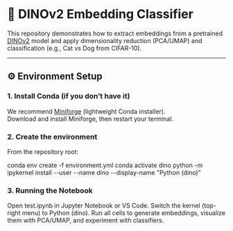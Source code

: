 # 🦁 DINOv2 Embedding Classifier

This repository demonstrates how to extract embeddings from a pretrained [DINOv2](https://arxiv.org/abs/2304.07193) model and apply dimensionality reduction (PCA/UMAP) and classification (e.g., Cat vs Dog from CIFAR-10).

---

## ⚙️ Environment Setup

### 1. Install Conda (if you don’t have it)
We recommend [Miniforge](https://github.com/conda-forge/miniforge) (lightweight Conda installer).  
Download and install Miniforge, then restart your terminal.

### 2. Create the environment
From the repository root:

conda env create -f environment.yml
conda activate dino
python -m ipykernel install --user --name dino --display-name "Python (dino)"


### 3. Running the Notebook

Open test.ipynb in Jupyter Notebook or VS Code.
Switch the kernel (top-right menu) to Python (dino).
Run all cells to generate embeddings, visualize them with PCA/UMAP, and experiment with classifiers.
